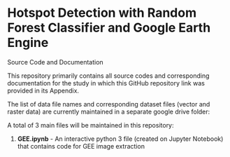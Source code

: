 # Hotspot Detection with Random Forest Classifier and Google Earth Engine
 Source Code and Documentation

This repository primarily contains all source codes and corresponding documentation for the study in which this GitHub repository link was provided in its Appendix.

The list of data file names and corresponding dataset files (vector and raster data) are currently maintained in a separate google drive folder:


A total of 3 main files will be maintained in this repository:
1) **GEE.ipynb** - An interactive python 3 file (created on Jupyter Notebook) that contains code for GEE image extraction
